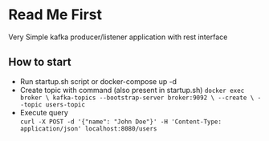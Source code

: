 # Read Me First
Very Simple kafka producer/listener application with rest interface

## How to start

* Run startup.sh script or docker-compose up -d
* Create topic with command  (also present in startup.sh)
`docker exec broker \
  kafka-topics --bootstrap-server broker:9092 \
  --create \
  --topic users-topic`
* Execute query  
``curl -X POST -d '{"name": "John Doe"}' -H 'Content-Type: application/json' localhost:8080/users``